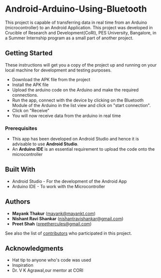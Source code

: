 # Android-Arduino-Using-Bluetooth

This project is capable of transferring data in real time from an Arduino (microcontroller) to an Android Application.
This project was developed in Crucible of Research and Development(CoRI), PES University, Bangalore, in a Summer Internship program as a small part of another project.


## Getting Started

These instructions will get you a copy of the project up and running on your local machine for development and testing purposes. 
* Download the APK file from the project
* Install the APK file
* Upload the arduino code on the Arduino and make the required connections.
* Run the app, connect with the device by clicking on the Bluetooth Module of the Arduino in the list view and click on "start connection".
* Click on "Receive"
* You will now receive data from the arduino in real time

### Prerequisites

* This app has been developed on Android Studio and hence it is advisable to use **Android Studio**.
* An **Arduino IDE** is an essential requirement to upload the code onto the microcontroller

## Built With

* Android Studio - For the development of the Android App
* Arduino IDE - To work with the Microcontroller

## Authors

* **Mayank Thakur** (mayank@mayankt.com)
* **Nishant Ravi Shankar** (nishantravishankar@gmail.com)
* **Preet Shah** (preethercules@gmail.com)

See also the list of [contributors](https://github.com/your/project/contributors) who participated in this project.


## Acknowledgments

* Hat tip to anyone who's code was used
* Inspiration
* Dr. V K Agrawal,our mentor at CORI
